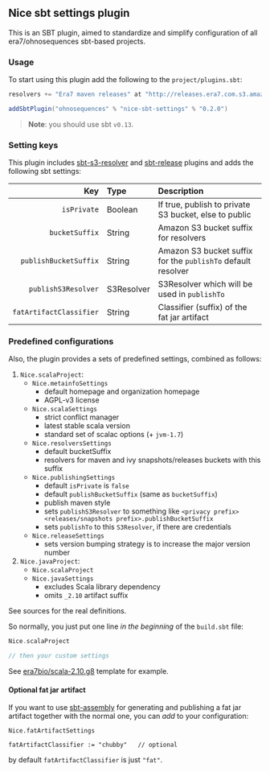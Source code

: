 ## Nice sbt settings plugin

This is an SBT plugin, aimed to standardize and simplify configuration of all era7/ohnosequences sbt-based projects.


### Usage

To start using this plugin add the following to the `project/plugins.sbt`:

```scala
resolvers += "Era7 maven releases" at "http://releases.era7.com.s3.amazonaws.com"

addSbtPlugin("ohnosequences" % "nice-sbt-settings" % "0.2.0")
```

> **Note**: you should use sbt `v0.13`.


### Setting keys

This plugin includes [sbt-s3-resolver](https://github.com/ohnosequences/sbt-s3-resolver) and [sbt-release](https://github.com/sbt/sbt-release) plugins and adds the following sbt settings:

 Key                   |     Type      | Description
----------------------:|:--------------|:-------------------------------------------------------------
`isPrivate`            | Boolean       | If true, publish to private S3 bucket, else to public
`bucketSuffix`         | String        | Amazon S3 bucket suffix for resolvers
`publishBucketSuffix`  | String        | Amazon S3 bucket suffix for the `publishTo` default resolver
`publishS3Resolver`    | S3Resolver    | S3Resolver which will be used in `publishTo`
`fatArtifactClassifier`| String        | Classifier (suffix) of the fat jar artifact


### Predefined configurations

Also, the plugin provides a sets of predefined settings, combined as follows:

1. `Nice.scalaProject`:
   * `Nice.metainfoSettings`
     + default homepage and organization homepage
     + AGPL-v3 license 
   * `Nice.scalaSettings`
     + strict conflict manager
     + latest stable scala version
     + standard set of scalac options (+ `jvm-1.7`)
   * `Nice.resolversSettings`
     + default bucketSuffix
     + resolvers for maven and ivy snapshots/releases buckets with this suffix
   * `Nice.publishingSettings`
     + default `isPrivate` is `false`
     + default `publishBucketSuffix` (same as `bucketSuffix`)
     + publish maven style
     + sets `publishS3Resolver` to something like `<privacy prefix><releases/snapshots prefix>.publishBucketSuffix`
     + sets `publishTo` to this `S3Resolver`, if there are credentials
   * `Nice.releaseSettings`
     + sets version bumping strategy is to increase the major version number
2. `Nice.javaProject`:
   * `Nice.scalaProject`
   * `Nice.javaSettings`
     + excludes Scala library dependency
     + omits `_2.10` artifact suffix

See sources for the real definitions.

So normally, you just put one line _in the beginning_ of the `build.sbt` file:

```scala
Nice.scalaProject

// then your custom settings
```

See [era7bio/scala-2.10.g8](https://github.com/era7bio/scala-2.10.g8) template for example.


#### Optional fat jar artifact

If you want to use [sbt-assembly](https://github.com/sbt/sbt-assembly) for generating and publishing a fat jar artifact together with the normal one, you can _add_ to your configuration:

```
Nice.fatArtifactSettings

fatArtifactClassifier := "chubby"   // optional
```

by default `fatArtifactClassifier` is just `"fat"`.
